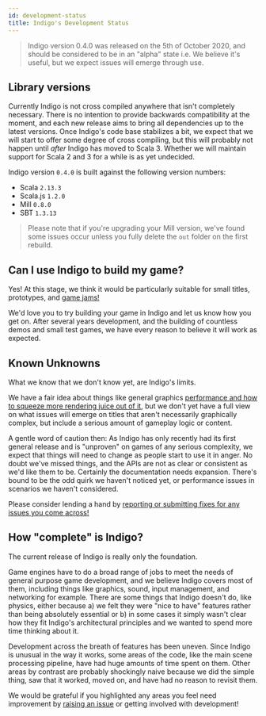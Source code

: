 ```yaml
---
id: development-status
title: Indigo's Development Status
---
```


> Indigo version 0.4.0 was released on the 5th of October 2020, and should be considered to be in an "alpha" state i.e. We believe it's useful, but we expect issues will emerge through use.

## Library versions

Currently Indigo is not cross compiled anywhere that isn't completely necessary. There is no intention to provide backwards compatibility at the moment, and each new release aims to bring all dependencies up to the latest versions. Once Indigo's code base stabilizes a bit, we expect that we will start to offer some degree of cross compiling, but this will probably not happen until _after_ Indigo has moved to Scala 3. Whether we will maintain support for Scala 2 and 3 for a while is as yet undecided.

Indigo version `0.4.0` is built against the following version numbers:

- Scala `2.13.3`
- Scala.js `1.2.0`
- Mill `0.8.0`
- SBT `1.3.13`

> Please note that if you're upgrading your Mill version, we've found some issues occur unless you fully delete the `out` folder on the first rebuild.

## Can I use Indigo to build my game?

Yes! At this stage, we think it would be particularly suitable for small titles, prototypes, and [game jams!](https://itch.io/jams/upcoming)

We'd love you to try building your game in Indigo and let us know how you get on. After several years development, and the building of countless demos and small test games, we have every reason to believe it will work as expected.

## Known Unknowns

What we know that we don't know yet, are Indigo's limits.

We have a fair idea about things like general graphics [performance and how to squeeze more rendering juice out of it](information/performance.md), but we don't yet have a full view on what issues will emerge on titles that aren't necessarily graphically complex, but include a serious amount of gameplay logic or content.

A gentle word of caution then: As Indigo has only recently had its first general release and is "unproven" on games of any serious complexity, we expect that things will need to change as people start to use it in anger. No doubt we've missed things, and the APIs are not as clear or consistent as we'd like them to be. Certainly the documentation needs expansion. There's bound to be the odd quirk we haven't noticed yet, or performance issues in scenarios we haven't considered.

Please consider lending a hand by [reporting or submitting fixes for any issues you come across!](https://github.com/PurpleKingdomGames/indigo/issues)

## How "complete" is Indigo?

The current release of Indigo is really only the foundation.

Game engines have to do a broad range of jobs to meet the needs of general purpose game development, and we believe Indigo covers most of them, including things like graphics, sound, input management, and networking for example. There are some things that Indigo doesn't do, like physics, either because a) we felt they were "nice to have" features rather than being absolutely essential or b) in some cases it simply wasn't clear how they fit Indigo's architectural principles and we wanted to spend more time thinking about it.

Development across the breath of features has been uneven. Since Indigo is unusual in the way it works, some areas of the code, like the main scene processing pipeline, have had huge amounts of time spent on them. Other areas by contrast are probably shockingly naive because we did the simple thing, saw that it worked, moved on, and have had no reason to revisit them.

We would be grateful if you highlighted any areas you feel need improvement by [raising an issue](https://github.com/PurpleKingdomGames/indigo/issues) or getting involved with development!
